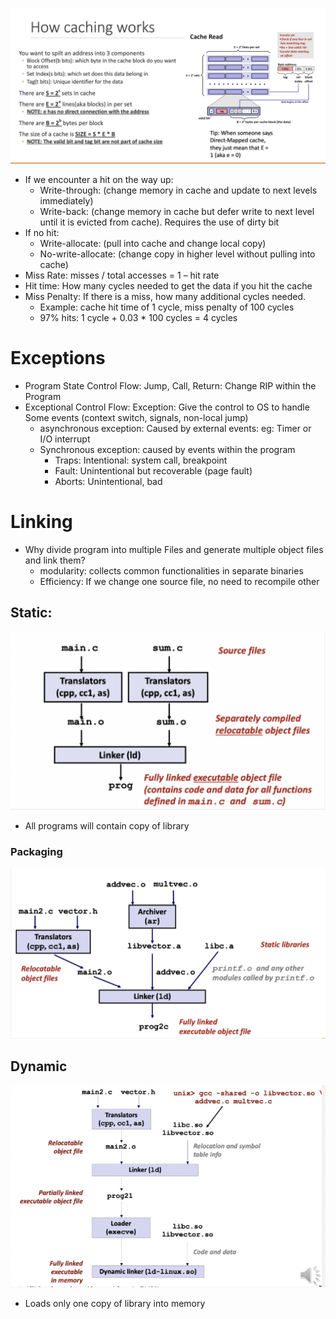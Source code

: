 ![Screen Shot 2023-06-01 at 3.03.26 PM.png](../../_resources/Screen%20Shot%202023-06-01%20at%203.03.26%20PM.png)
- If we encounter a hit on the way up:
	- Write-through: (change memory in cache and update to next levels immediately)
	- Write-back: (change memory in cache but defer write to next level until it is evicted from cache). Requires the use of dirty bit
- If no hit:
	- Write-allocate: (pull into cache and change local copy)
	- No-write-allocate: (change copy in higher level without pulling into cache)
- Miss Rate: misses / total accesses = 1 – hit rate
- Hit time: How many cycles needed to get the data if you hit the cache
- Miss Penalty: If there is a miss, how many additional cycles needed.
	- Example: cache hit time of 1 cycle, miss penalty of 100 cycles
	- 97% hits: 1 cycle + 0.03 * 100 cycles = 4 cycles
# Exceptions
- Program State Control Flow: Jump, Call, Return: Change RIP within the Program
- Exceptional Control Flow: Exception: Give the control to OS to handle
Some events (context switch, signals, non-local jump)
	- asynchronous exception: Caused by external events: eg: Timer or I/O interrupt
	- Synchronous exception: caused by events within the program
		- Traps: Intentional: system call, breakpoint
		- Fault: Unintentional but recoverable (page fault)
		- Aborts: Unintentional, bad
# Linking
- Why divide program into multiple Files and generate multiple object files and link them?
	- modularity: collects common functionalities in separate binaries
	- Efficiency: If we change one source file, no need to recompile other
## Static:
![Screen Shot 2023-06-05 at 8.51.51 PM.png](../../_resources/Screen%20Shot%202023-06-05%20at%208.51.51%20PM.png)
- All programs will contain copy of library
### Packaging
![Screen Shot 2023-06-05 at 8.52.02 PM.png](../../_resources/Screen%20Shot%202023-06-05%20at%208.52.02%20PM.png)
## Dynamic
![Screen Shot 2023-06-05 at 8.52.47 PM.png](../../_resources/Screen%20Shot%202023-06-05%20at%208.52.47%20PM.png)
- Loads only one copy of library into memory